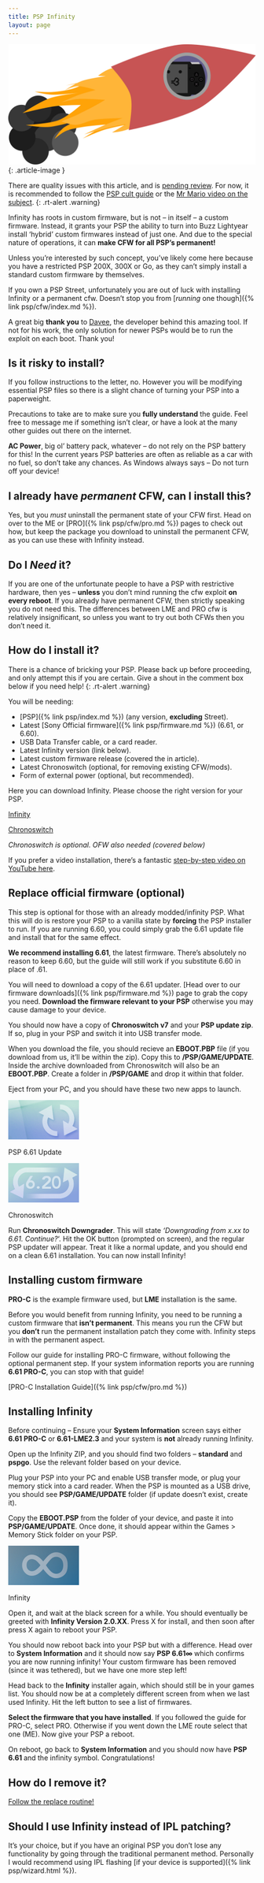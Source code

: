 ```yaml
---
title: PSP Infinity
layout: page
---
```


![](/assets/img/rocket-psp.webp)
{: .article-image }

There are quality issues with this article, and is [pending review](https://github.com/ReviveToday/website/issues/4). For now, it is recommended to follow the [PSP cult guide](https://sites.google.com/view/psp-cult/cfw-hacking-guide) or the [Mr Mario video on the subject](https://youtu.be/HsfSaDsswUo).
{: .rt-alert .warning}

Infinity has roots in custom firmware, but is not – in itself – a custom firmware. Instead, it grants your PSP the ability to turn into Buzz Lightyear install ‘hybrid’ custom firmwares instead of just one. And due to the special nature of operations, it can **make CFW for all PSP’s permanent!**

Unless you’re interested by such concept, you’ve likely come here because you have a restricted PSP 200X, 300X or Go, as they can’t simply install a standard custom firmware by themselves.

If you own a PSP Street, unfortunately you are out of luck with installing Infinity or a permanent cfw. Doesn’t stop you from [_running_ one though]({% link psp/cfw/index.md %}).

A great big **thank you** to [Davee](https://lolhax.org/), the developer behind this amazing tool. If not for his work, the only solution for newer PSPs would be to run the exploit on each boot. Thank you!

## Is it risky to install?

If you follow instructions to the letter, no. However you will be modifying essential PSP files so there is a slight chance of turning your PSP into a paperweight.

Precautions to take are to make sure you **fully understand** the guide. Feel free to message me if something isn’t clear, or have a look at the many other guides out there on the internet.

**AC Power**, big ol’ battery pack, whatever – do not rely on the PSP battery for this! In the current years PSP batteries are often as reliable as a car with no fuel, so don’t take any chances. As Windows always says – Do not turn off your device!

## I already have _permanent_ CFW, can I install this?

Yes, but you _must_ uninstall the permanent state of your CFW first. Head on over to the ME or [PRO]({% link psp/cfw/pro.md %}) pages to check out how, but keep the package you download to uninstall the permanent CFW, as you can use these with Infinity instead.

## Do I _Need_ it?

If you are one of the unfortunate people to have a PSP with restrictive hardware, then yes – **unless** you don’t mind running the cfw exploit **on every reboot**. If you already have permanent CFW, then strictly speaking you do not need this. The differences between LME and PRO cfw is relatively insignificant, so unless you want to try out both CFWs then you don’t need it.

## How do I install it?

There is a chance of bricking your PSP. Please back up before proceeding, and only attempt this if you are certain. Give a shout in the comment box below if you need help!
{: .rt-alert .warning}

You will be needing:

*   [PSP]({% link psp/index.md %}) (any version, **excluding** Street).
*   Latest [Sony Official firmware]({% link psp/firmware.md %}) (6.61, or 6.60).
*   USB Data Transfer cable, or a card reader.
*   Latest Infinity version (link below).
*   Latest custom firmware release (covered the in article).
*   Latest Chronoswitch (optional, for removing existing CFW/mods).
*   Form of external power (optional, but recommended).

Here you can download Infinity. Please choose the right version for your PSP.

<div class="text-center">
	<p class="rt-button"><a href="https://infinity.lolhax.org/">Infinity</a></p>
	<p class="rt-button"><a href="https://github.com/DaveeFTW/Chronoswitch/releases">Chronoswitch</a></p>
</div>

_Chronoswitch is optional. OFW also needed (covered below)_

If you prefer a video installation, there’s a fantastic [step-by-step video on YouTube here](https://youtu.be/HsfSaDsswUo).

## Replace official firmware (optional)

This step is optional for those with an already modded/infinity PSP. What this will do is restore your PSP to a vanilla state by **forcing** the PSP installer to run. If you are running 6.60, you could simply grab the 6.61 update file and install that for the same effect.

**We recommend installing 6.61**, the latest firmware. There’s absolutely no reason to keep 6.60, but the guide will still work if you substitute 6.60 in place of .61.

You will need to download a copy of the 6.61 updater. [Head over to our firmware downloads]({% link psp/firmware.md %}) page to grab the copy you need. **Download the firmware relevant to your PSP** otherwise you may cause damage to your device.

You should now have a copy of **Chronoswitch v7** and your **PSP update zip**. If so, plug in your PSP and switch it into USB transfer mode.

When you download the file, you should recieve an **EBOOT.PBP** file (if you download from us, it’ll be within the zip). Copy this to **/PSP/GAME/UPDATE**. Inside the archive downloaded from Chronoswitch will also be an **EBOOT.PBP**. Create a folder in **/PSP/GAME** and drop it within that folder.

Eject from your PC, and you should have these two new apps to launch.

![](/assets/img/ICON0.webp)

PSP 6.61 Update

![](/assets/img/ICON1.webp)

Chronoswitch

Run **Chronoswitch Downgrader**. This will state _‘Downgrading from x.xx to 6.61. Continue?_‘. Hit the OK button (prompted on screen), and the regular PSP updater will appear. Treat it like a normal update, and you should end on a clean 6.61 installation. You can now install Infinity!

## Installing custom firmware

**PRO-C** is the example firmware used, but **LME** installation is the same.

Before you would benefit from running Infinity, you need to be running a custom firmware that **isn’t permanent**. This means you run the CFW but you **don’t** run the permanent installation patch they come with. Infinity steps in with the permanent aspect.

Follow our guide for installing PRO-C firmware, without following the optional permanent step. If your system information reports you are running **6.61 PRO-C**, you can stop with that guide!

[PRO-C Installation Guide]({% link psp/cfw/pro.md %})

## Installing Infinity

Before continuing – Ensure your **System Information** screen says either **6.61 PRO-C** or **6.61-LME2.3** and your system is **not** already running Infinity.

Open up the Infinity ZIP, and you should find two folders – **standard** and **pspgo**. Use the relevant folder based on your device.

Plug your PSP into your PC and enable USB transfer mode, or plug your memory stick into a card reader. When the PSP is mounted as a USB drive, you should see **PSP/GAME/UPDATE** folder (if update doesn’t exist, create it).

Copy the **EBOOT.PSP** from the folder of your device, and paste it into **PSP/GAME/UPDATE**. Once done, it should appear within the Games > Memory Stick folder on your PSP.

![](/assets/img/ICON0-1.webp)

Infinity

Open it, and wait at the black screen for a while. You should eventually be greeted with **Infinity Version 2.0.XX**. Press X for install, and then soon after press X again to reboot your PSP.

You should now reboot back into your PSP but with a difference. Head over to **System Information** and it should now say **PSP 6.61∞** which confirms you are now running infinity! Your custom firmware has been removed (since it was tethered), but we have one more step left!

Head back to the **Infinity** installer again, which should still be in your games list. You should now be at a completely different screen from when we last used Infinity. Hit the left button to see a list of firmwares.

**Select the firmware that you have installed**. If you followed the guide for PRO-C, select PRO. Otherwise if you went down the LME route select that one (ME). Now give your PSP a reboot.

On reboot, go back to **System Information** and you should now have **PSP 6.61 <hack>** and the infinity symbol. Congratulations!

## How do I remove it?

[Follow the replace routine!](#chronoswitch)

## Should I use Infinity instead of IPL patching?

It’s your choice, but if you have an original PSP you don’t lose any functionality by going through the traditional permanent method. Personally I would recommend using IPL flashing [if your device is supported]({% link psp/wizard.html %}).
